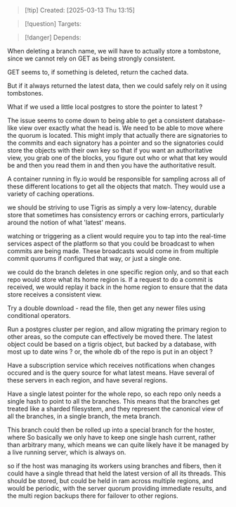 
>[!tip] Created: [2025-03-13 Thu 13:15]

>[!question] Targets: 

>[!danger] Depends: 

When deleting a branch name, we will have to actually store a tombstone, since we cannot rely on GET as being strongly consistent.

GET seems to, if something is deleted, return the cached data.

But if it always returned the latest data, then we could safely rely on it using tombstones.

What if we used a little local postgres to store the pointer to latest ?

The issue seems to come down to being able to get a consistent database-like view over exactly what the head is. We need to be able to move where the quorum is located.  This might imply that actually there are signatories to the commits and each signatory has a pointer and so the signatories could store the objects with their own key so that if you want an authoritative view, you grab one of the blocks, you figure out who or what that key would be and then you read them in and then you have the authoritative result. 

A container running in fly.io would be responsible for sampling across all of these different locations to get all the objects that match. They would use a variety of caching operations. 

we should be striving to use Tigris as simply a very low-latency, durable store that sometimes has consistency errors or caching errors, particularly around the notion of what 'latest' means. 

watching or triggering as a client would require you to tap into the real-time services aspect of the platform so that you could be broadcast to when commits are being made. These broadcasts would come in from multiple commit quorums if configured that way, or just a single one. 

we could do the branch deletes in one specific region only, and so that each repo would store what its home region is. If a request to do a commit is received, we would replay it back in the home region to ensure that the data store receives a consistent view. 

Try a double download - read the file, then get any newer files using conditional operators.

Run a postgres cluster per region, and allow migrating the primary region to other areas, so the compute can effectively be moved there.  The latest object could be based on a tigris object, but backed by a database, with most up to date wins ?  or, the whole db of the repo is put in an object ?

Have a subscription service which receives notifications when changes occured and is the query source for what latest means.  Have several of these servers in each region, and have several regions.

Have a single latest pointer for the whole repo, so each repo only needs a single hash to point to all the branches.  This means that the branches get treated like a sharded filesystem, and they represent the canonical view of all the branches, in a single branch, the meta branch.

This branch could then be rolled up into a special branch for the hoster, where
So basically we only have to keep one single hash current, rather than arbitrary many, which means we can quite likely have it be managed by a live running server, which is always on.

so if the host was managing its workers using branches and fibers, then it could have a single thread that held the latest version of all its threads.  This should be stored, but could be held in ram across multiple regions, and would be periodic, with the server quorum providing immediate results, and the multi region backups there for failover to other regions.